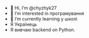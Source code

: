 - 👋 Hi, I’m @chyzhyk27
- 👀 I’m interested in  програмування
- 🌱 I’m currently learning  у школі 
- Я Українець      
- Я  вивчаю backend  on   Python.

<!---
chyzhyk27/chyzhyk27 is a ✨ special ✨ repository because its `README.md` (this file) appears on your GitHub profile.
You can click the Preview link to take a look at your changes.
--->
